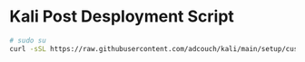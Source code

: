 # Kali Post Desployment Script

```bash
# sudo su
curl -sSL https://raw.githubusercontent.com/adcouch/kali/main/setup/custom_2.sh | bash
```
